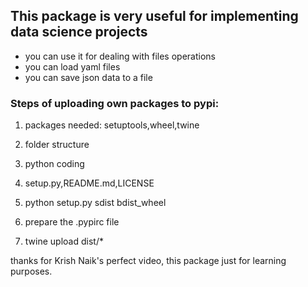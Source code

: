 ## This package is very useful for implementing data science projects

* you can use it for dealing with files operations
* you can load yaml files
* you can save json data to a file

### Steps of uploading own packages to pypi:
1. packages needed: setuptools,wheel,twine

2. folder structure 

3. python coding

4. setup.py,README.md,LICENSE

5. python setup.py sdist bdist_wheel

6. prepare the .pypirc file 

7. twine upload dist/*

thanks for Krish Naik's perfect video, this package just for learning purposes.